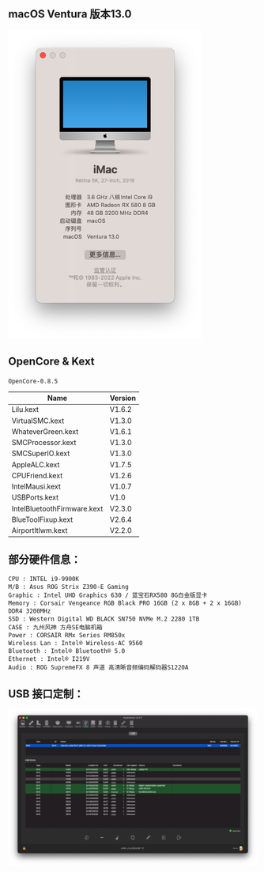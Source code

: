 ## macOS Ventura 版本13.0

![about](assets/about_13.0.png)

## OpenCore & Kext

`OpenCore-0.8.5`

 | Name | Version |
 | ------ |----- |
 | Lilu.kext | V1.6.2 |
 | VirtualSMC.kext | V1.3.0 |
 | WhateverGreen.kext | V1.6.1 |
 | SMCProcessor.kext | V1.3.0 | 
 | SMCSuperIO.kext | V1.3.0 | 
 | AppleALC.kext | V1.7.5 |
 | CPUFriend.kext | V1.2.6 | 
 | IntelMausi.kext | V1.0.7 | 
 | USBPorts.kext | V1.0 | 
 | IntelBluetoothFirmware.kext | V2.3.0 |
 | BlueToolFixup.kext | V2.6.4 |
 | AirportItlwm.kext | V2.2.0 | 


## 部分硬件信息：

```properties
CPU : INTEL i9-9900K
M/B : Asus ROG Strix Z390-E Gaming
Graphic : Intel UHD Graphics 630 / 蓝宝石RX580 8G白金版显卡
Memory : Corsair Vengeance RGB Black PRO 16GB (2 x 8GB + 2 x 16GB) DDR4 3200MHz
SSD : Western Digital WD BLACK SN750 NVMe M.2 2280 1TB
CASE : 九州风神 方舟SE电脑机箱
Power : CORSAIR RMx Series RM850x
Wireless Lan : Intel® Wireless-AC 9560
Bluetooth : Intel® Bluetooth® 5.0
Ethernet : Intel® I219V
Audio : ROG SupremeFX 8 声道 高清晰音频编码解码器S1220A
```

## USB 接口定制：

![usb](assets/usb.png)



